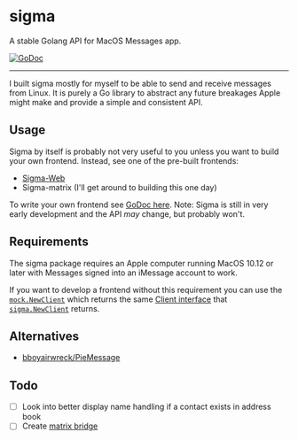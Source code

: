 # sigma
A stable Golang API for MacOS Messages app.

[![GoDoc](https://godoc.org/github.com/alexdavid/sigma?status.svg)](https://godoc.org/github.com/alexdavid/sigma)

---
I built sigma mostly for myself to be able to send and receive messages from Linux.
It is purely a Go library to abstract any future breakages Apple might make and provide
a simple and consistent API.

## Usage
Sigma by itself is probably not very useful to you unless you want to build your own frontend.
Instead, see one of the pre-built frontends:
* [Sigma-Web](https://github.com/alexdavid/sigma-web)
* Sigma-matrix (I'll get around to building this one day)

To write your own frontend see [GoDoc here](https://godoc.org/github.com/alexdavid/sigma).
Note: Sigma is still in very early development and the API *may* change, but probably won't.

## Requirements
The sigma package requires an Apple computer running MacOS 10.12 or later with Messages signed
into an iMessage account to work.

If you want to develop a frontend without this requirement
you can use the [`mock.NewClient`](https://godoc.org/github.com/alexdavid/sigma/mock#NewClient)
which returns the same [Client interface](https://godoc.org/github.com/alexdavid/sigma#Client)
that [`sigma.NewClient`](https://godoc.org/github.com/alexdavid/sigma#NewClient) returns.


## Alternatives
* [bboyairwreck/PieMessage](https://github.com/bboyairwreck/PieMessage)
  
## Todo
  - [ ] Look into better display name handling if a contact exists in address book
  - [ ] Create [matrix bridge](https://matrix.org/bridges)
